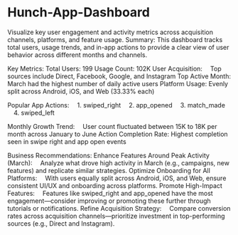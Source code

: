 # Hunch-App-Dashboard
 Visualize key user engagement and activity metrics across acquisition channels, platforms, and feature usage.
Summary:
This dashboard tracks total users, usage trends, and in-app actions to provide a clear view of user behavior across different months and channels.

Key Metrics:
Total Users: 199
Usage Count: 102K
User Acquisition:
 Top sources include Direct, Facebook, Google, and Instagram
Top Active Month: March had the highest number of daily active users
Platform Usage: Evenly split across Android, iOS, and Web (33.33% each)

Popular App Actions:
 1. swiped_right
 2. app_opened
 3. match_made
 4. swiped_left

Monthly Growth Trend:
 User count fluctuated between 15K to 18K per month across January to June
Action Completion Rate: Highest completion seen in swipe right and app open events

Business Recommendations:
Enhance Features Around Peak Activity (March):
 Analyze what drove high activity in March (e.g., campaigns, new features) and replicate similar strategies.
Optimize Onboarding for All Platforms:
 With users equally split across Android, iOS, and Web, ensure consistent UI/UX and onboarding across platforms.
Promote High-Impact Features:
 Features like swiped_right and app_opened have the most engagement—consider improving or promoting these further through tutorials or notifications.
Refine Acquisition Strategy:
 Compare conversion rates across acquisition channels—prioritize investment in top-performing sources (e.g., Direct and Instagram).

